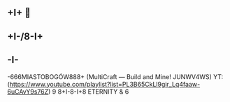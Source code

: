 ## +I+ 👋
## +I-/8\-I+
## -I-
-666MIASTOBOGÓW888+ (MultiCraft — Build and Mine! JUNWV4WS)
YT:(https://www.youtube.com/playlist?list=PL3B65CkLl9gir_Lq4faaw-6uCAvY9s76Z)
9
8+I-8-I+8
ETERNITY &
6
